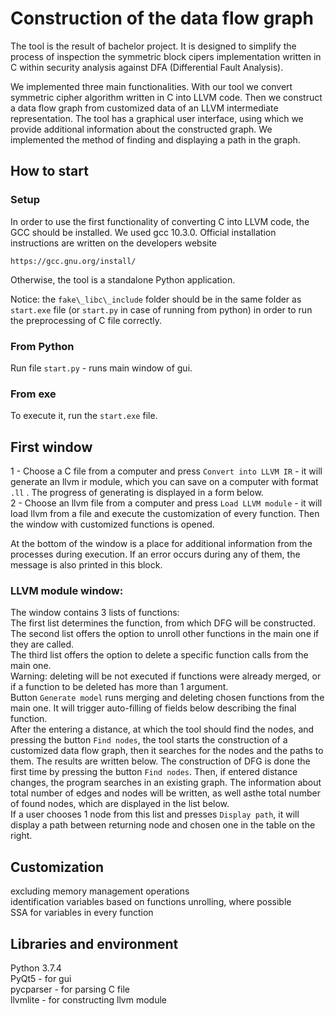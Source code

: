 # Construction of the data flow graph

The tool is the result of bachelor project. It is designed to simplify the process of inspection the symmetric block cipers implementation written in C within security analysis against DFA (Differential Fault Analysis). 

We implemented three main functionalities. With our tool we convert symmetric cipher algorithm written in C into LLVM code. Then we construct a data flow graph from customized data of an LLVM intermediate representation. The tool has a graphical user interface, using which we provide additional information about the constructed graph. We implemented the method of finding and displaying a path in the graph.

## How to start
### Setup
In order to use the first functionality of converting C into LLVM code, the GCC should be installed. We used gcc 10.3.0. Official installation instructions are written on the developers website
```
https://gcc.gnu.org/install/
```

Otherwise, the tool is a standalone Python application.

Notice: the `fake\_libc\_include` folder should be in the same folder as `start.exe` file (or `start.py` in case of running from python) in order to run the preprocessing of C file correctly.
### From Python
Run file `start.py` - runs main window of gui.

### From exe
To execute it, run the `start.exe` file.

## First window
1 - Choose a C file from a computer and press `Convert into LLVM IR` - it will generate an llvm ir module, which you can save on a computer with format `.ll` . The progress of generating is displayed in a form below.<br />
2 - Choose an llvm file from a computer and press `Load LLVM module` - it will load llvm from a file and execute the customization of every function. Then the window with customized functions is opened.

At the bottom of the window is a place for additional information from the processes during execution. If an error occurs during any of them, the message is also printed in this block. 

### LLVM module window:
The window contains 3 lists of functions:</br>
The first list determines the function, from which DFG will be constructed.</br>
The second list offers the option to unroll other functions in the main one if they are called.</br>
The third list offers the option to delete a specific function calls from the main one.</br>
Warning: deleting will be not executed if functions were already merged, or if a function to be deleted has more than 1 argument.</br>
Button `Generate model` runs merging and deleting chosen functions from the main one. It will trigger auto-filling of fields below describing the final function.</br>
After the entering a distance, at which the tool should find the nodes, and pressing the button `Find nodes`, the tool starts the construction of a customized data flow graph, then it searches for the nodes and the paths to them. The results are written below. The construction of DFG is done the first time by pressing the button `Find nodes`. Then, if entered distance changes, the program searches in an existing graph. The information about total number of edges and nodes will be written, as well asthe total number of found nodes, which are displayed in the list below.</br>
If a user chooses 1 node from this list and presses `Display path`, it will display a path between returning node and chosen one in the table on the right.

## Customization 
excluding memory management operations</br>
identification variables based on functions</bt>
unrolling, where possible</br>
SSA for variables in every function</br>

## Libraries and environment
Python 3.7.4<br />
PyQt5 - for gui<br />
pycparser - for parsing C file<br />
llvmlite - for constructing llvm module<br />
